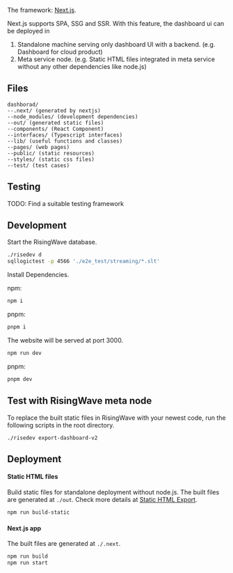 The framework: [Next.js](https://nextjs.org).

Next.js supports SPA, SSG and SSR. With this feature, the dashboard ui can be deployed in

1. Standalone machine serving only dashboard UI with a backend. (e.g. Dashboard for cloud product)
2. Meta service node. (e.g. Static HTML files integrated in meta service without any other dependencies like node.js)

## Files

```
dashborad/
--.next/ (generated by nextjs)
--node_modules/ (development dependencies)
--out/ (generated static files)
--components/ (React Component)
--interfaces/ (Typescript interfaces)
--lib/ (useful functions and classes)
--pages/ (web pages)
--public/ (static resources)
--styles/ (static css files)
--test/ (test cases)
```

## Testing

TODO: Find a suitable testing framework

## Development

Start the RisingWave database.

```bash
./risedev d
sqllogictest -p 4566 './e2e_test/streaming/*.slt'
```

Install Dependencies.

npm:

```bash
npm i
```

pnpm:

```bash
pnpm i
```

The website will be served at port 3000.

```bash
npm run dev
```

pnpm:

```bash
pnpm dev
```

## Test with RisingWave meta node

To replace the built static files in RisingWave with your newest code,
run the following scripts in the root directory.

```
./risedev export-dashboard-v2
```

## Deployment

#### Static HTML files

Build static files for standalone deployment without node.js. The built files are generated at `./out`.
Check more details at [Static HTML Export](https://nextjs.org/docs/advanced-features/static-html-export).

```bash
npm run build-static
```

#### Next.js app

The built files are generated at `./.next`.

```bash
npm run build
npm run start
```
